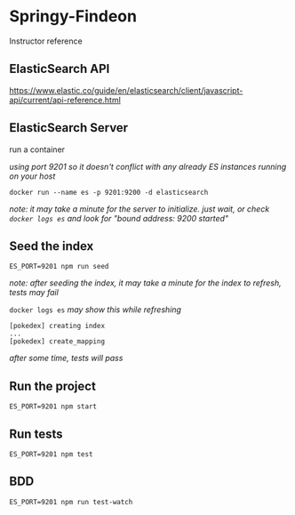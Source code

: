 # Springy-Findeon

Instructor reference

## ElasticSearch API

https://www.elastic.co/guide/en/elasticsearch/client/javascript-api/current/api-reference.html

## ElasticSearch Server

run a container

_using port 9201 so it doesn't conflict with any already ES instances running on your host_

```
docker run --name es -p 9201:9200 -d elasticsearch
```

_note: it may take a minute for the server to initialize. just wait, or check `docker logs es` and look for "bound address: 9200 started"_

## Seed the index

```
ES_PORT=9201 npm run seed
```

_note: after seeding the index, it may take a minute for the index to refresh, tests may fail_

`docker logs es` _may show this while refreshing_

```
[pokedex] creating index
...
[pokedex] create_mapping
```

_after some time, tests will pass_

## Run the project

```
ES_PORT=9201 npm start
```

## Run tests

```
ES_PORT=9201 npm test
```

## BDD

```
ES_PORT=9201 npm run test-watch
```
